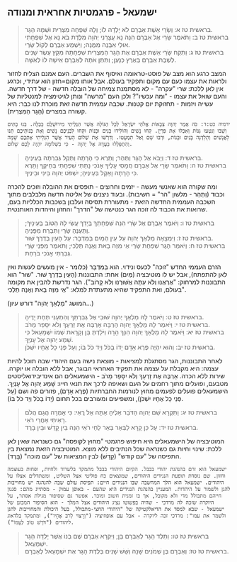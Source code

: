 ## ישמעאל - פרגמטיות אחראית ומנודה

> בראשית טז א: וְשָׂרַי אֵשֶׁת אַבְרָם לֹא יָלְדָה לוֹ; וְלָהּ שִׁפְחָה מִצְרִית וּשְׁמָהּ הָגָר.  
> בראשית טז ב: וַתֹּאמֶר שָׂרַי אֶל אַבְרָם הִנֵּה נָא עֲצָרַנִי יְהוָה מִלֶּדֶת בֹּא נָא אֶל שִׁפְחָתִי אוּלַי אִבָּנֶה מִמֶּנָּה; וַיִּשְׁמַע אַבְרָם לְקוֹל שָׂרָי.  
> בראשית טז ג: וַתִּקַּח שָׂרַי אֵשֶׁת אַבְרָם אֶת הָגָר הַמִּצְרִית שִׁפְחָתָהּ מִקֵּץ עֶשֶׂר שָׁנִים לְשֶׁבֶת אַבְרָם בְּאֶרֶץ כְּנָעַן; וַתִּתֵּן אֹתָהּ לְאַבְרָם אִישָׁהּ לוֹ לְאִשָּׁה.  

המצב כרגע הוא מצב של פוסט-טראומה ואיסוף את השברים. העם אמנם הצליח לחזור ולראות את עצמו כעם עם מקום ותפקיד בעולם. אבל אותו מקום=חזון הוא עתידי, וכרגע אין לאן ללכת: שרי "עקרה" - לא מסתמנת צמיחה של הובלה חדשה - של דרך חדשה.
והעם שואל את עצמו - "ומה עכשיו"?
ולכן העם "מרשה" ונותן לגיטימציה למנטליות של עשייה ויזמות - תחזוקת יום קטנות.
 שכבה עממית חדשה זאת מוכרת לנו כבר: היא קשורה במצרים (הָגָר הַמִּצְרִית).

```history
ירמיה כט:ד: כֹּה אָמַר יְהוָה צְבָאוֹת אֱלֹהֵי יִשְׂרָאֵל לְכָל הַגּוֹלָה אֲשֶׁר הִגְלֵיתִי מִירוּשָׁלִַם בָּבֶלָה. בְּנוּ בָתִּים וְשֵׁבוּ וְנִטְעוּ גַנּוֹת וְאִכְלוּ אֶת פִּרְיָן. קְחוּ נָשִׁים וְהוֹלִידוּ בָּנִים וּבָנוֹת וּקְחוּ לִבְנֵיכֶם נָשִׁים וְאֶת בְּנוֹתֵיכֶם תְּנוּ לַאֲנָשִׁים וְתֵלַדְנָה בָּנִים וּבָנוֹת, וּרְבוּ שָׁם וְאַל תִּמְעָטוּ. וְדִרְשׁוּ אֶת שְׁלוֹם הָעִיר אֲשֶׁר הִגְלֵיתִי אֶתְכֶם שָׁמָּה וְהִתְפַּלְלוּ בַעֲדָהּ אֶל יְהוָה - כִּי בִשְׁלוֹמָהּ יִהְיֶה לָכֶם שָׁלוֹם.
```


> בראשית טז ד: וַיָּבֹא אֶל הָגָר וַתַּהַר; וַתֵּרֶא כִּי הָרָתָה וַתֵּקַל גְּבִרְתָּהּ בְּעֵינֶיהָ.  
> בראשית טז ה: וַתֹּאמֶר שָׂרַי אֶל אַבְרָם חֲמָסִי עָלֶיךָ אָנֹכִי נָתַתִּי שִׁפְחָתִי בְּחֵיקֶךָ וַתֵּרֶא כִּי הָרָתָה וָאֵקַל בְּעֵינֶיהָ; יִשְׁפֹּט יְהוָה בֵּינִי וּבֵינֶיךָ.  

ומה שקורה הוא שאנשי מעשה - יזמים וחרוצים - תופסים את ההובלה וזוכים להכרה וכבוד (וַתַּהַר - מלשון "הר" = חשיבות).
ובעוד ניצנים של אליטה חדשה מלבלבים מתוך השכבה העממית החדשה הזאת - מתעוררת תסיסה ועלבון בשכבות הכלליות בעם, שרואות את הכבוד לה זוכה הגר כנטישה של "הדרך" והחזון והיהדות האותנטית.

> בראשית טז ו: וַיֹּאמֶר אַבְרָם אֶל שָׂרַי הִנֵּה שִׁפְחָתֵךְ בְּיָדֵךְ עֲשִׂי לָהּ הַטּוֹב בְּעֵינָיִךְ; וַתְּעַנֶּהָ שָׂרַי וַתִּבְרַח מִפָּנֶיהָ.  
> בראשית טז ז: וַיִּמְצָאָהּ מַלְאַךְ יְהוָה עַל עֵין הַמַּיִם בַּמִּדְבָּר: עַל הָעַיִן בְּדֶרֶךְ שׁוּר.  
> בראשית טז ח: וַיֹּאמַר הָגָר שִׁפְחַת שָׂרַי אֵי מִזֶּה בָאת וְאָנָה תֵלֵכִי; וַתֹּאמֶר מִפְּנֵי שָׂרַי גְּבִרְתִּי אָנֹכִי בֹּרַחַת.  

הזרם העממי החדש "זוכה" לכעס ונידוי. הוא בַּמִּדְבָּר (כלומר - אין מעשים לעשות ואין לאן להתפתח), אבל יש לו מוטיבציה (מַּיִם) אחת: התבוננות (הָעַיִן בְּדֶרֶךְ שׁוּר. "שׁוּר" הוא התבוננות למרחוק: "אֶרְאֶנּוּ וְלֹא עַתָּה אֲשׁוּרֶנּוּ וְלֹא קָרוֹב").
הגר נדרשת להבין את מקומה בעולם, ואת התפקיד שהיא מתעתדת למלא: "אֵי מִזֶּה בָאת וְאָנָה תֵלֵכִי".

(המושג "מַלְאַךְ יְהוָה" דורש עיון...)

> בראשית טז ט: וַיֹּאמֶר לָהּ מַלְאַךְ יְהוָה שׁוּבִי אֶל גְּבִרְתֵּךְ וְהִתְעַנִּי תַּחַת יָדֶיהָ.  
> בראשית טז י: וַיֹּאמֶר לָהּ מַלְאַךְ יְהוָה הַרְבָּה אַרְבֶּה אֶת זַרְעֵךְ וְלֹא יִסָּפֵר מֵרֹב.  
> בראשית טז יא: וַיֹּאמֶר לָהּ מַלְאַךְ יְהוָה הִנָּךְ הָרָה וְיֹלַדְתְּ בֵּן וְקָרָאת שְׁמוֹ יִשְׁמָעֵאל כִּי שָׁמַע יְהוָה אֶל עָנְיֵךְ.  
> בראשית טז יב: וְהוּא יִהְיֶה פֶּרֶא אָדָם יָדוֹ בַכֹּל וְיַד כֹּל בּוֹ; וְעַל פְּנֵי כָל אֶחָיו יִשְׁכֹּן.  

לאחר התבוננות, הגר מסתגלת למציאות - מוצאת נישה בעם היהודי שבה תוכל להיות עצמה: היא מקבלת על עצמה את תפקיד האחראי הבוגר, אבל ללא הובלה או יוקרה. שירות ללא הכרה.
אַרְבֶּה אֶת זַרְעֵךְ וְלֹא יִסָּפֵר מֵרֹב - הישמעאלים הם אינדיבידואליסטים מטבעם, ופועלים מתוך רחמים על העם ושאיפה לרכך את תנאי חייו: שָׁמַע יְהוָה אֶל עָנְיֵךְ.
הישמעאלים פועלים לפעמים מחוץ לנורמות החברתיות (פֶּרֶא אָדָם), פזורים פה ושם (עַל פְּנֵי כָל אֶחָיו יִשְׁכֹּן), ומשפיעים ומעורבים בכל תחום (יָדוֹ בַכֹּל וְיַד כֹּל בּוֹ).

> בראשית טז יג: וַתִּקְרָא שֵׁם יְהוָה הַדֹּבֵר אֵלֶיהָ אַתָּה אֵל רֳאִי: כִּי אָמְרָה הֲגַם הֲלֹם רָאִיתִי אַחֲרֵי רֹאִי.  
> בראשית טז יד: עַל כֵּן קָרָא לַבְּאֵר בְּאֵר לַחַי רֹאִי הִנֵּה בֵין קָדֵשׁ וּבֵין בָּרֶד.  

המוטיבציה של הישמעאלים היא חיפוש פרגמטי "מחוץ לקופסה" גם כשנראה שאין לאן ללכת: שינוי וחיות גם כשנראה שכל הנתיבים ללא מוצא.
המוטיבציה הזאת נמצאת בין התפיסה של "עם קודש" (קָדֵשׁ) לבין המציאות של "עם מוכה" (בָּרֶד).

```history
ישמעאל הוא זרם בהנהגת יהודי בבבל. הקיום היהודי בבבל מתמקד בלשרוד ולחיות, ופחות בעוצמה וחזון. שם נוסדת תופעת הנגידים היהודים, שמוצאים כח פוליטי אצל השליט, ומשתדלים אצלו על היהודים. ישמעאל הוא הלך המחשבה שבו הנגידים חיים: תפיסת עולם שבה להנהגה יש מחוייבות להגן ולשמור על היהדות. המעניין בהנהגת הנגידים היא שהעם - באופן עמוק - מסתייג מהם: סגנון חייהם מתבולל מדי ולא מקובל, אך בו זמנית חשוב ומוכר. אפשר גם שסיפור מגילת אסתר, על היוקרה שזכה לה מרדכי - שהיה בפשוטו נציג היהודים אצל המלך - הוא הסיפור המכונן של ישמעאל - שבא למסד את הדיאלקטיקה של "היהודי החצי-מתבולל, בעל היכולת והמחוייבות להגן ולשמר את עמו": מרדכי זכה ליוקרה - אבל עם אופוזיציה ("וְרָצוּי לְרֹב אֶחָיו"), ומתמקד בלדאוג ליהודים ("דֹּרֵשׁ טוֹב לְעַמּוֹ").
```


> בראשית טז טו: וַתֵּלֶד הָגָר לְאַבְרָם בֵּן; וַיִּקְרָא אַבְרָם שֶׁם בְּנוֹ אֲשֶׁר יָלְדָה הָגָר יִשְׁמָעֵאל.  
> בראשית טז טז: וְאַבְרָם בֶּן שְׁמֹנִים שָׁנָה וְשֵׁשׁ שָׁנִים בְּלֶדֶת הָגָר אֶת יִשְׁמָעֵאל לְאַבְרָם.  


